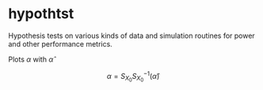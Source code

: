 # hypothtst
Hypothesis tests on various kinds of data and simulation routines for power and other performance metrics.

Plots $\alpha$ with $\hat{\alpha}$

$$\alpha = S_{X_0}S_{X_0}^{-1}(\hat{\alpha})$$
